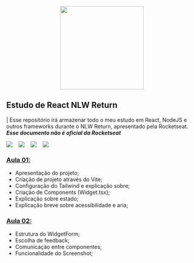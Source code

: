 <p align="center">
  <img src="https://storage.googleapis.com/golden-wind/github/rocketseat-logo.svg" style="color: #121214;" width="220px" />
</p>

## Estudo de React NLW Return 
| Esse repositório irá armazenar todo o meu estudo em React, NodeJS e outros frameworks durante o NLW Return, apresentado pela Rocketseat. _**Esse documento não é oficial da Rocketseat**_

<div style="display:flex">
  <a style="margin-right:1rem"href="https://reactjs.org">
    <img src="https://img.shields.io/badge/React-20232A?style=for-the-badge&logo=react&logoColor=61DAFB">
  </a>
  <a style="margin-right:1rem" href="https://nodejs.org/">
    <img src="https://img.shields.io/badge/Node.js-43853D?style=for-the-badge&logo=node.js&logoColor=white">
  </a>
  <a style="margin-right:1rem" href="https://www.typescriptlang.org/">
    <img src="https://img.shields.io/badge/TypeScript-007ACC?style=for-the-badge&logo=typescript&logoColor=white">
  </a>
  <a href="https://www.typescriptlang.org/">
    <img src="https://img.shields.io/badge/Tailwind_CSS-38B2AC?style=for-the-badge&logo=tailwind-css&logoColor=white">
  </a>
</div>

### [Aula 01:](https://github.com/DwarfThief/NLW-aulas/tree/master/aula-1)
  - Apresentação do projeto;
  - Criação de projeto através do Vite;
  - Configuração do Tailwind e explicação sobre;
  - Criação de Components (Widget.tsx);
  - Explicação sobre estado;
  - Explicação breve sobre acessibilidade e aria;

### [Aula 02:](https://github.com/DwarfThief/NLW-aulas/tree/master/aula-2)
  - Estrutura do WidgetForm;
  - Escolha de feedback;
  - Comunicação entre componentes;
  - Funcionalidade do Screenshot;